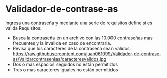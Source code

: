 # Validador-de-contrase-as
Ingresa una contraseña y mediante una serie de requisitos define si es valida 
Requisitos:
- Busca la contraseña en un archivo con las 10.000 contraseñas mas frecuentes y la invalida en caso de encontrarla.
- Revisa que los caracteres de la contraseña sean validos.
https://raw.githubusercontent.com/juan061099/Validador-de-contrase-as/Validarcontrasenias/caracteresvalidos.jpg
- Dos o mas espacios seguidos no están permitidos
- Tres o mas caracteres iguales no están permitidos
